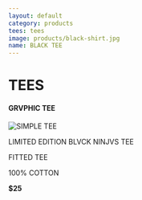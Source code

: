 ```yaml
---
layout: default
category: products
tees: tees
image: products/black-shirt.jpg
name: BLACK TEE
---
```


# TEES

#### GRVPHIC TEE
![SIMPLE TEE](http://situ0020.github.com/ecommerce-website/images/products/black-shirt.jpg)

LIMITED EDITION BLVCK NINJVS TEE

FITTED TEE

100% COTTON

**$25**


